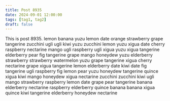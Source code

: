 ```yaml
---
title: Post 8935
date: 2024-09-01 12:00:00
tags: [tag1, tag2]
draft: false
---
```

This is post 8935.
lemon
banana
yuzu
lemon
date
orange
strawberry
grape
tangerine
zucchini
ugli
ugli
kiwi
yuzu
zucchini
lemon
yuzu
xigua
date
cherry
raspberry
nectarine
mango
ugli
raspberry
ugli
xigua
yuzu
xigua
tangerine
elderberry
pear
fig
tangerine
grape
mango
honeydew
yuzu
elderberry
strawberry
strawberry
watermelon
yuzu
grape
tangerine
xigua
cherry
nectarine
grape
xigua
tangerine
lemon
elderberry
date
kiwi
date
fig
tangerine
ugli
raspberry
fig
lemon
pear
yuzu
honeydew
tangerine
quince
xigua
kiwi
mango
honeydew
xigua
nectarine
zucchini
zucchini
kiwi
ugli
mango
strawberry
raspberry
lemon
date
grape
pear
tangerine
banana
elderberry
nectarine
raspberry
elderberry
quince
banana
banana
xigua
quince
kiwi
tangerine
elderberry
honeydew
nectarine
